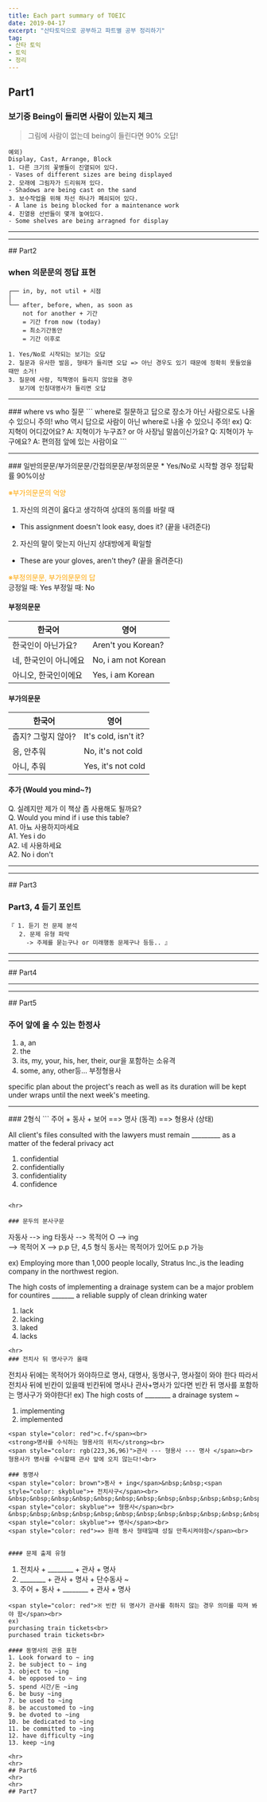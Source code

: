 ```yaml
---
title: Each part summary of TOEIC 
date: 2019-04-17
excerpt: "산타토익으로 공부하고 파트별 공부 정리하기"
tag:
- 산타 토익
- 토익 
- 정리
---
```


## Part1

### 보기중 Being이 들리면 사람이 있는지 체크 

> 그림에 사람이 없는데 being이 들린다면 90% 오답! 

```
예외)
Display, Cast, Arrange, Block 
1. 다른 크기의 꽃병들이 진열되어 있다. 
- Vases of different sizes are being displayed
2. 모래에 그림자가 드리워져 있다.
- Shadows are being cast on the sand
3. 보수작업을 위해 차선 하나가 폐쇠되어 있다.
- A lane is being blocked for a maintenance work 
4. 진열용 선반들이 몇개 놓여있다. 
- Some shelves are being arragned for display 
```
<hr>
<hr>
## Part2

### when 의문문의 정답 표현 
```
┌── in, by, not util + 시점 
│
└── after, before, when, as soon as 
    not for another + 기간 
    = 기간 from now (today) 
    = 최소기간동안 
    = 기간 이후로 
    
1. Yes/No로 시작되는 보기는 오답 
2. 질문과 유사한 발음, 형태가 들리면 오답 => 아닌 경우도 있기 때문에 정확히 못들었을 때만 소거!
3. 질문에 사람, 직책명이 들리지 않았을 경우 
   보기에 인칭대명사가 들리면 오답 
```
<hr>
### where vs who 질문 
```
where로 질문하고 답으로 장소가 아닌 사람으로도 나올 수 있으니 주의! 
who 역시 답으로 사람이 아닌 where로 나올 수 있으니 주의! 
ex) Q: 지혁이 어디갔어요? 
    A: 지혁이가 누구죠? or 아 사장님 말씀이신가요? 
    Q: 지혁이가 누구에요? 
    A: 편의점 앞에 있는 사람이요 
```
<hr>
### 일반의문문/부가의문문/간접의문문/부정의문문 
* Yes/No로 시작할 경우 정답확률 90%이상 

<span style="color:orange">※부가의문문의 억양</span>
1. 자신의 의견이 옳다고 생각하여 상대의 동의를 바랄 때 
- This assignment doesn't look easy, does it? (끝을 내려준다)
2. 자신의 말이 맞는지 아닌지 상대방에게 확일할 
- These are your gloves, aren't they? (끝을 올려준다) 

<span style="color:orange">※부정의문문, 부가의문문의 답</span><br>
긍정일 때: Yes 
부정일 때: No 

#### 부정의문문 

한국어 | 영어  
--------|-------
한국인이 아닌가요? | Aren't you Korean?
네, 한국인이 아니에요 | No, i am not Korean
아니오, 한국인이에요 | Yes, i am Korean

#### 부가의문문

한국어 | 영어 
--------|-------
춥지? 그렇지 않아? | It's cold, isn't it?
응, 안추워 | No, it's not cold
아니, 추워 | Yes, it's not cold

#### 추가 (Would you mind~?)<br>
Q. 실례지만 제가 이 책상 좀 사용해도 될까요?<br>
Q. Would you mind if i use this table?<br>
A1. 아뇨 사용하지마세요<br>
A1. Yes i do <br>
A2. 네 사용하세요<br>
A2. No i don't <br>

<hr>
<hr>
## Part3

### Part3, 4 듣기 포인트 
```
『 1. 듣기 전 문제 분석 
   2. 문제 유형 파악  
     -> 주제를 묻는구나 or 미래행동 문제구나 등등.. 』

```

<hr>
<hr>
## Part4
<hr>
<hr>
## Part5

### 주어 앞에 올 수 있는 한정사 
1. a, an
2. the 
3. its, my, your, his, her, their, our을 포함하는 소유격
4. some, any, other등... 부정형용사 

specific plan about the project's reach as well as its duration will be kept under wraps until the next week's meeting.
<hr>
### 2형식
```
주어 + 동사 + 보어 ==> 명사 (동격)
                  ==> 형용사 (상태)
                 
All client's files consulted with the lawyers must remain _________ 
as a matter of the federal privacy act 
1. confidential
2. confidentially
3. confidentiality
4. confidence 
```

<hr>

### 문두의 분사구문 
```
자동사 --> ing
타동사 --> 목적어 O --> ing  
      --> 목적어 X --> p.p 
단, 4,5 형식 동사는 목적어가 있어도 p.p 가능 

ex) 
Employing more than 1,000 people locally, Stratus Inc.,is the leading company in the northwest region.

The high costs of implementing a drainage system can be a major problem for countires _______
a reliable supply of clean drinking water
1. lack
2. lacking
3. laked 
4. lacks 
```
<hr>
### 전치사 뒤 명사구가 올때 
```
전치사 뒤에는 목적어가 와야하므로 명사, 대명사, 동명사구, 명사절이 와야 한다 
따라서 전치사 뒤에 빈칸이 있을때 빈칸뒤에 명사나 관사+명사가 있다면 빈칸 뒤 명사를 포함하는 명사구가 와야한다! 
ex)
The high costs of ________ a drainage system ~ 
1. implementing
2. implemented 
```
<span style="color: red">c.f</span><br>
<strong>명사를 수식하는 형용사의 위치</strong><br>
<span style="color: rgb(223,36,96)">관사 --- 형용사 --- 명사 </span><br>
형용사가 명사를 수식할때 관사 앞에 오지 않는다!<br>

### 동명사 
<span style="color: brown">동사 + ing</span>&nbsp;&nbsp;<span style="color: skyblue">+ 전치사구</span><br>
&nbsp;&nbsp;&nbsp;&nbsp;&nbsp;&nbsp;&nbsp;&nbsp;&nbsp;&nbsp;&nbsp;&nbsp;&nbsp;&nbsp;<span style="color: skyblue">+ 형용사</span><br>
&nbsp;&nbsp;&nbsp;&nbsp;&nbsp;&nbsp;&nbsp;&nbsp;&nbsp;&nbsp;&nbsp;&nbsp;&nbsp;&nbsp;<span style="color: skyblue">+ 명사</span><br>
<span style="color: red">=> 원래 동사 형태일때 성질 만족시켜야함</span><br>


#### 문제 출제 유형 

```
1. 전치사 + ________ + 관사 + 명사 
2. ________ + 관사 + 명사 + 단수동사 ~ 
3. 주어 + 동사 + ________ + 관사 + 명사 
```
<span style="color: red">※ 빈칸 뒤 명사가 관사를 취하지 않는 경우 의미를 따져 봐야 함</span><br>
ex) 
purchasing train tickets<br>
purchased train tickets<br> 

#### 동명사의 관용 표현 
1. Look forward to ~ ing 
2. be subject to ~ ing 
3. object to ~ing 
4. be opposed to ~ ing 
5. spend 시간/돈 ~ing 
6. be busy ~ing 
7. be used to ~ing 
8. be accustomed to ~ing 
9. be dvoted to ~ing 
10. be dedicated to ~ing 
11. be committed to ~ing 
12. have difficulty ~ing 
13. keep ~ing 

<hr>
<hr>
## Part6
<hr>
<hr>
## Part7
